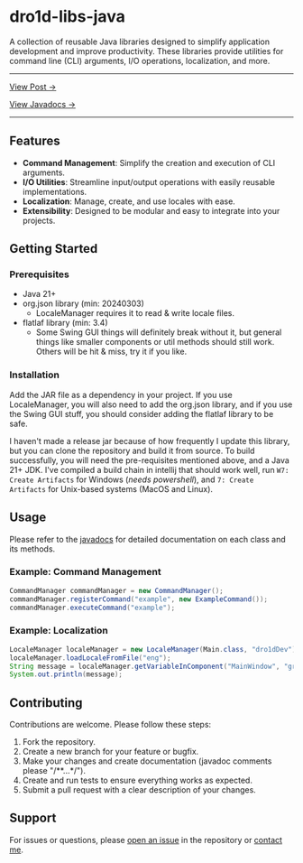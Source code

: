 
# dro1d-libs-java

A collection of reusable Java libraries designed to simplify application development and improve productivity. These libraries provide utilities for command line (CLI) arguments, I/O operations, localization, and more.

---

[View Post ->](https://everdro1d.github.io/dro1d-libs-java/)

[View Javadocs ->](https://everdro1d.github.io/dro1d-libs-java/)

---
## Features

- **Command Management**: Simplify the creation and execution of CLI arguments.
- **I/O Utilities**: Streamline input/output operations with easily reusable implementations.
- **Localization**: Manage, create, and use locales with ease.
- **Extensibility**: Designed to be modular and easy to integrate into your projects.

## Getting Started

### Prerequisites

- Java 21+
- org.json library (min: 20240303) 
  - LocaleManager requires it to read & write locale files.
- flatlaf library (min: 3.4)
  - Some Swing GUI things will definitely break without it, but general things like smaller components or util methods should still work. Others will be hit & miss, try it if you like.

### Installation

Add the JAR file as a dependency in your project. If you use LocaleManager, you will also need to add the org.json library, and if you use the Swing GUI stuff, you should consider adding the flatlaf library to be safe.

I haven't made a release jar because of how frequently I update this library, but you can clone the repository and build it from source. To build successfully, you will need the pre-requisites mentioned above, and a Java 21+ JDK. I've compiled a build chain in intellij that should work well, run `W7: Create Artifacts` for Windows (*needs powershell*), and `7: Create Artifacts` for Unix-based systems (MacOS and Linux).

## Usage

Please refer to the [javadocs](https://everdro1d.github.io/dro1d-libs-java/) for detailed documentation on each class and its methods.

### Example: Command Management
```java
CommandManager commandManager = new CommandManager();
commandManager.registerCommand("example", new ExampleCommand());
commandManager.executeCommand("example");
```

### Example: Localization
```java
LocaleManager localeManager = new LocaleManager(Main.class, "dro1dDev");
localeManager.loadLocaleFromFile("eng");
String message = localeManager.getVariableInComponent("MainWindow", "greetingLabel", "messageText");
System.out.println(message);
```

## Contributing

Contributions are welcome. Please follow these steps:

1. Fork the repository.
2. Create a new branch for your feature or bugfix.
3. Make your changes and create documentation (javadoc comments please "/**...*/").
4. Create and run tests to ensure everything works as expected.
5. Submit a pull request with a clear description of your changes.

## Support

For issues or questions, please [open an issue](https://github.com/everdro1d/dro1d-libs-java/issues/new/choose) in the repository or [contact me](mailto:everdro1d-github@pm.me).

